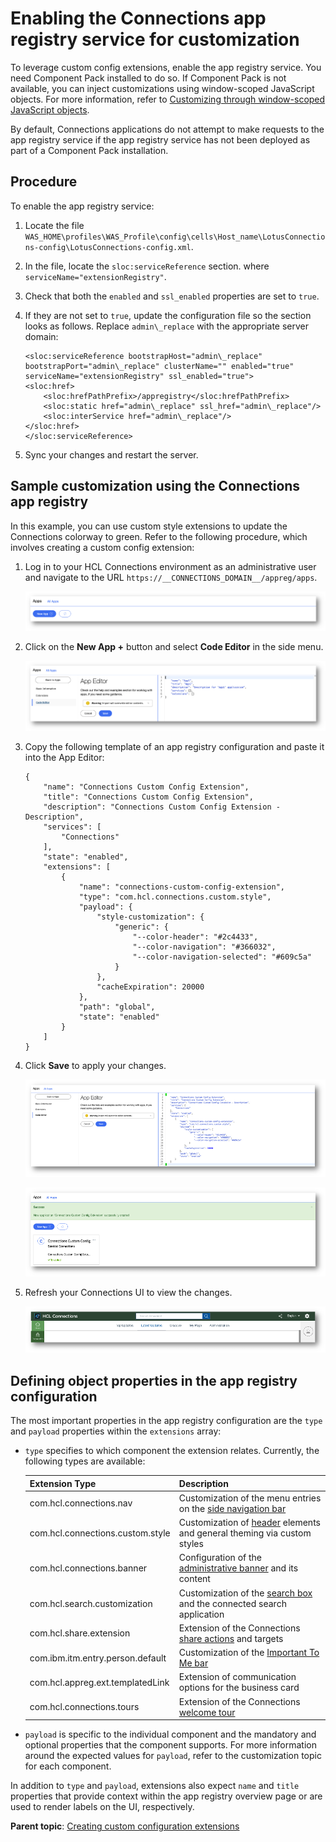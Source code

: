 # Enabling the Connections app registry service for customization

To leverage custom config extensions, enable the app registry service. You need Component Pack installed to do so. If Component Pack is not available, you can inject customizations using window-scoped JavaScript objects. For more information, refer to [Customizing through window-scoped JavaScript objects](customization-using-window-scoped-javascript-objects.md).

By default, Connections applications do not attempt to make requests to the app registry service if the app registry service has not been deployed as part of a Component Pack installation.

## Procedure

To enable the app registry service:

1. Locate the file `WAS_HOME\profiles\WAS_Profile\config\cells\Host_name\LotusConnections-config\LotusConnections-config.xml`.

2. In the file, locate the `sloc:serviceReference` section. where `serviceName="extensionRegistry"`.

3. Check that both the `enabled` and `ssl_enabled` properties are set to `true`.

4. If they are not set to `true`, update the configuration file so the section looks as follows. Replace `admin\_replace` with the appropriate server domain:

    ```
    <sloc:serviceReference bootstrapHost="admin\_replace" bootstrapPort="admin\_replace" clusterName="" enabled="true" serviceName="extensionRegistry" ssl_enabled="true">
    <sloc:href>
        <sloc:hrefPathPrefix>/appregistry</sloc:hrefPathPrefix>
        <sloc:static href="admin\_replace" ssl_href="admin\_replace"/>
        <sloc:interService href="admin\_replace"/>
    </sloc:href>
    </sloc:serviceReference>
    ```

5. Sync your changes and restart the server.

## Sample customization using the Connections app registry

In this example, you can use custom style extensions to update the Connections colorway to green. Refer to the following procedure, which involves creating a custom config extension:

1. Log in to your HCL Connections environment as an administrative user and navigate to the URL `https://__CONNECTIONS_DOMAIN__/appreg/apps`.

    ![App Registry - Apps Overview](images/appreg-apps.png)

2. Click on the **New App +** button and select **Code Editor** in the side menu. 

    ![App Registry - App Editor](images/appreg-app-editor.png)

3. Copy the following template of an app registry configuration and paste it into the App Editor:

    ```
    {
        "name": "Connections Custom Config Extension",
        "title": "Connections Custom Config Extension",
        "description": "Connections Custom Config Extension - Description",
        "services": [
            "Connections"
        ],
        "state": "enabled",
        "extensions": [
            {
                "name": "connections-custom-config-extension",
                "type": "com.hcl.connections.custom.style",
                "payload": {
                    "style-customization": {
                        "generic": {
                            "--color-header": "#2c4433",
                            "--color-navigation": "#366032",
                            "--color-navigation-selected": "#609c5a"
                        }
                    },
                    "cacheExpiration": 20000
                },
                "path": "global",
                "state": "enabled"
            }
        ]
    }
    ```

4. Click **Save** to apply your changes.

    ![App Registry - Custom Config Sample](images/appreg-app-config-sample.png)

    ![App Registry - Custom Config Created](images/appreg-app-config-created.png)

5. Refresh your Connections UI to view the changes.

    ![Connections Green UI](images/connections-green-ui.png)

## Defining object properties in the app registry configuration

The most important properties in the app registry configuration are the `type` and `payload` properties within the `extensions` array:

-   `type` specifies to which component the extension relates. Currently, the following types are available:

    | Extension Type | Description | 
    |-----------------|------------|
    | com.hcl.connections.nav|Customization of the menu entries on the [side navigation bar](customizing-side-navigation.md)|
    | com.hcl.connections.custom.style|Customization of [header](customizing-header.md) elements and general theming via custom styles|
    | com.hcl.connections.banner|Configuration of the [administrative banner](../admin/admin_banner_appreg.md) and its content |
    | com.hcl.search.customization|Customization of the [search box](customizing-search.md) and the connected search application|
    | com.hcl.share.extension|Extension of the Connections [share actions](customizing-share.md) and targets|
    | com.ibm.itm.entry.person.default|Customization of the [Important To Me bar](customizing-itm.md)|
    | com.hcl.appreg.ext.templatedLink|Extension of communication options for the business card |
    | com.hcl.connections.tours |Extension of the Connections [welcome tour](customizing-welcome-tour.md)|

-   `payload` is specific to the individual component and the mandatory and optional properties that the component supports. For more information around the expected values for `payload`, refer to the customization topic for each component.

In addition to `type` and `payload`, extensions also expect `name` and `title` properties that provide context within the app registry overview page or are used to render labels on the UI, respectively.


**Parent topic**: [Creating custom configuration extensions](creating-custom-config-extensions.md)